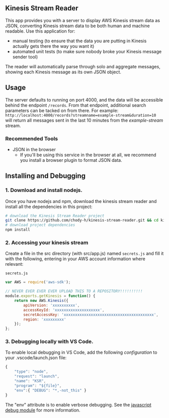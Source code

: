 ## Kinesis Stream Reader
This app provides you with a server to display AWS Kinesis stream data as JSON, converting Kinesis stream data to be both human and machine readable. Use this application for:
- manual testing (to ensure that the data you are putting in Kinesis actually gets there the way you want it)
- automated unit tests (to make sure nobody broke your Kinesis message sender tool)

The reader will automatically parse through solo and aggregate messages, showing each Kinesis message as its own JSON object.

## Usage
The server defaults to running on port 4000, and the data will be accessible behind the endpoint `/records`. From that endpoint, additional search parameters can be tacked on from there. For example:
`http://localhost:4000/records?streamname=example-stream&duration=10`
will return all messages sent in the last 10 minutes from the *example-stream* stream.

### Recommended Tools
- JSON in the browser
	- If you'll be using this service in the browser at all, we recommend you install a browser plugin to format JSON data.

## Installing and Debugging

### 1. Download and install nodejs.

Once you have nodejs and npm, download the kinesis stream reader and install all the dependencies in this project:
```bash
# download the Kinesis Stream Reader project
git clone https://github.com/chody-h/kinesis-stream-reader.git && cd kinesis-stream-reader
# download project dependencies
npm install
```


### 2. Accessing your kinesis stream
Create a file in the src directory (with src/app.js) named `secrets.js` and fill it with the following, entering in your AWS account information where relevant:

`secrets.js`
```javascript 
var AWS = require('aws-sdk');

// NEVER EVER EVER EVER UPLOAD THIS TO A REPOSITORY!!!!!!!!!!
module.exports.getKinesis = function() {
    return new AWS.Kinesis({
        apiVersion: 'xxxxxxxxxx',
        accessKeyId: 'xxxxxxxxxxxxxxxxxxxx',
        secretAccessKey: 'xxxxxxxxxxxxxxxxxxxxxxxxxxxxxxxxxxxxxxxx',
        region: 'xxxxxxxxx'
    });
};
```


### 3. Debugging locally with VS Code.

To enable local debugging in VS Code, add the following *configuration* to your .vscode/launch.json file:

```javascript
{
    "type": "node",
    "request": "launch",
    "name": "KSR",
    "program": "${file}",
    "env":{ "DEBUG": "*,-not_this" }
}
```
The "env" attribute is to enable verbose debugging. See the [javascript debug module](https://github.com/visionmedia/debug) for more information.